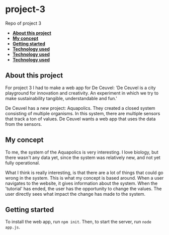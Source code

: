 # project-3
Repo of project 3

- **[About this project](#about-this-project)**
- **[My concept](#my-concept)**
- **[Getting started](#getting-started)**
- **[Technology used](#technology-used)**
- **[Technology used](#technology-used)**
- **[Technology used](#technology-used)**

## About this project

For project 3 I had to make a web app for De Ceuvel: 'De Ceuvel is a city playground for innovation and creativity. An experiment in which we try to make sustainability tangible, understandable and fun.'

De Ceuvel has a new project: Aquapolics. They created a closed system consisting of multiple organisms. In this system, there are multiple sensors that track a ton of values. De Ceuvel wants a web app that uses the data from the sensors.

## My concept

To me, the system of the Aquapolics is very interesting. I love biology, but there wasn't any data yet, since the system was relatively new, and not yet fully operational.

What I think is really interesting, is that there are a lot of things that could go wrong in the system. This is what my concept is based around. When a user navigates to the website, it gives information about the system. When the 'tutorial' has ended, the user has the opportunity to change the values. The user directly sees what impact the change has made to the system.

## Getting started

To install the web app, run `npm init`. Then, to start the server, run `node app.js`.